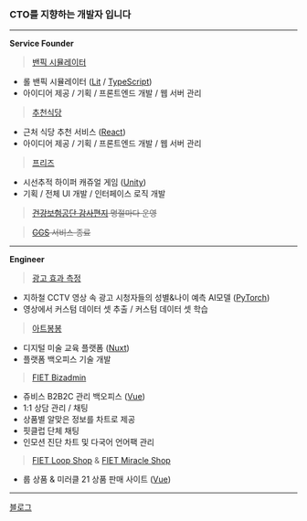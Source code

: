 ### CTO를 지향하는 개발자 입니다

---
**Service Founder**  

>[밴픽 시뮬레이터](https://www.banpick.kr)  
- 롤 밴픽 시뮬레이터 ([Lit](https://lit.dev/) / [TypeScript](https://www.typescriptlang.org/))
- 아이디어 제공 / 기획 / 프론트엔드 개발 / 웹 서버 관리

>[추천식당](https://chu.banpick.kr)  
- 근처 식당 추천 서비스 ([React](https://react.dev/))
- 아이디어 제공 / 기획 / 프론트엔드 개발 / 웹 서버 관리

>[프리즈](https://drive.google.com/file/d/1coZhAECJ-jWcdyveVooiCOWWWG-ZNgPH/view?usp=share_link)  
- 시선추적 하이퍼 캐쥬얼 게임 ([Unity](https://unity.com/kr))
- 기획 / 전체 UI 개발 / 인터페이스 로직 개발  


>~~[건강보험공단 감사편지](https://nhisletter.kr) 명절마다 운영~~  

>~~[GGS](https://ggscrim.com) 서비스 종료~~  

---
**Engineer**  

>[광고 효과 측정](http://addd.co.kr/document/tech)
- 지하철 CCTV 영상 속 광고 시청자들의 성별&나이 예측 AI모델 ([PyTorch](https://pytorch.org/))
- 영상에서 커스텀 데이터 셋 추출 / 커스텀 데이터 셋 학습  

>[아트봉봉](https://bonbon.art/)
- 디지털 미술 교육 플랫폼 ([Nuxt](https://nuxt.com/))
- 플랫폼 백오피스 기술 개발

>[FIET Bizadmin](https://bizadmin.fiet.net/)
- 쥬비스 B2B2C 관리 백오피스 ([Vue](https://vuejs.org/))
- 1:1 상담 관리 / 채팅
- 상품별 알맞은 정보를 차트로 제공
- 핏클럽 단체 채팅
- 인모션 진단 차트 및 다국어 언어팩 관리

>[FIET Loop Shop](https://loop.fiet.net/) & [FIET Miracle Shop](https://miracle21.fiet.net/order)
- 룹 상품 & 미러클 21 상품 판매 사이트 ([Vue](https://vuejs.org/))

---
[블로그](https://catdog6210.tistory.com)

<!-- >[FIET Miracle21 Shop](https://miracle21.fiet.net/)
- 미러클21 상품 판매 사이트 ([Vue](https://vuejs.org/)) -->




<!-- **happy-wook-kim/happy-wook-kim** is a ✨ _special_ ✨ repository because its `README.md` (this file) appears on your GitHub profile. -->
